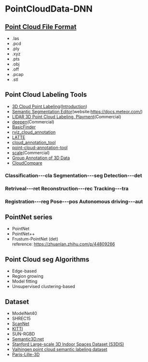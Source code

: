 # PointCloudData-DNN

## [Point Cloud File Format](https://cloud.tencent.com/developer/article/1475778)
* .las
* .pcd
* .ply
* .xyz
* .pts
* .obj
* .off
* .pcap
* .stl

## Point Cloud Labeling Tools
* [3D Cloud Point Labeling](https://3d.supervise.ly)([Introduction](https://medium.com/deep-systems/releasing-first-online-3d-point-cloud-labeling-tool-in-supervisely-4faca42b5d6e))
* [Semantic Segmentation Editor](https://github.com/Hitachi-Automotive-And-Industry-Lab/semantic-segmentation-editor)(website:https://docs.meteor.com/)
* [LIDAR 3D Point Cloud Labeling, Playment](https://playment.io/3D-point-cloud/)(Commercial)
* [deepen](https://intercom.help/deepenai/en/articles/2607692-how-to-label-point-cloud-dataset)(Commercial)
* [BasicFinder](https://www.basicfinder.com/en/adas/)
* [rviz_cloud_annotation](https://github.com/RMonica/rviz_cloud_annotation)
* [LATTE](https://github.com/bernwang/latte)
* [cloud_annotation_tool](https://github.com/yzrobot/cloud_annotation_tool)
* [point-cloud-annotation-tool](https://github.com/springzfx/point-cloud-annotation-tool)
* [scale](https://scale.com/)(Commercial)
* [Group Annotation of 3D Data](https://gfx.cs.princeton.edu/pubs/Boyko_2014_CBT/index.php)
* [CloudCompare](http://www.cloudcompare.org/doc/qCC/CloudCompare%20v2.6.1%20-%20User%20manual.pdf)

### Classification---cla  Segmentation---seg  Detection---det
### Retriveal---ret  Reconstruction---rec  Tracking---tra
### Registration---reg Pose---pos  Autonomous driving---aut

## PointNet series
* PointNet
* PointNet++
* Frustum-PointNet (det)
<br> reference: https://zhuanlan.zhihu.com/p/44809266

## Point Cloud seg Algorithms
* Edge-based
* Region growing
* Model fitting
* Unsupervised clustering-based

## Dataset
* ModelNet40
* SHREC15
* [ScanNet](http://www.scan-net.org/index#code-and-data)
* [KITTI](http://www.cvlibs.net/datasets/kitti/index.php)
* SUN-RGBD
* [Semantic3D.net](http://www.semantic3d.net/)
* [Stanford Large-scale 3D Indoor Spaces Dataset (S3DIS)](http://buildingparser.stanford.edu/dataset.html)
* [Vaihingen point cloud semantic labeling dataset](http://www2.isprs.org/commissions/comm3/wg4/3d-semantic-labeling.html)
* [Paris-Lille-3D](http://npm3d.fr/paris-lille-3d)
